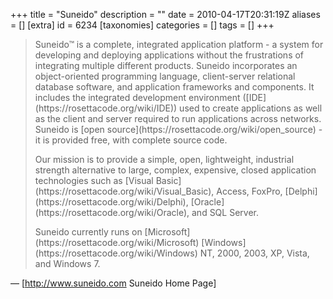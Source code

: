 +++
title = "Suneido"
description = ""
date = 2010-04-17T20:31:19Z
aliases = []
[extra]
id = 6234
[taxonomies]
categories = []
tags = []
+++
<blockquote><p>Suneido™ is a complete, integrated application platform - a system for developing and deploying applications without the frustrations of integrating multiple different products. Suneido incorporates an object-oriented programming language, client-server relational database software, and application frameworks and components. It includes the integrated development environment ([IDE](https://rosettacode.org/wiki/IDE)) used to create applications as well as the client and server required to run applications across networks. Suneido is [open source](https://rosettacode.org/wiki/open_source) - it is provided free, with complete source code. </p>

<p>Our mission is to provide a simple, open, lightweight, industrial strength alternative to large, complex, expensive, closed application technologies such as [Visual Basic](https://rosettacode.org/wiki/Visual_Basic), Access, FoxPro, [Delphi](https://rosettacode.org/wiki/Delphi), [Oracle](https://rosettacode.org/wiki/Oracle), and SQL Server.</p>

<p>Suneido currently runs on [Microsoft](https://rosettacode.org/wiki/Microsoft) [Windows](https://rosettacode.org/wiki/Windows) NT, 2000, 2003, XP, Vista, and Windows 7. </p></blockquote>

— [http://www.suneido.com Suneido Home Page]
